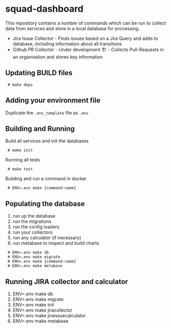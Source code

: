 # squad-dashboard

This repository contains a number of commands which can be run to collect data from services and store in a local database for processing.

- Jira Issue Collector - Finds issues based on a Jira Query and adds to database, including information about all transitions
- Github PR Collector - Under development 🏗 - Collects Pull-Requests in an organisation and stores key information

## Updating BUILD files

````
 # make deps

````

## Adding your environment file

Duplicate the `.env_template` file as `.env`

## Building and Running

Build all services and init the databases

````
 # make init
````

Running all tests

````
 # make test
````

Building and run a command in docker

````
 # ENV=.env make {command-name}
````

## Populating the database

1. run up the database
2. run the migrations
3. run the config loaders
4. run your collectors
5. run any calculator (if necessary)
6. run metabase to inspect and build charts

````
 # ENV=.env make db
 # ENV=.env make migrate
 # ENV=.env make {command-name}
 # ENV=.env make metabase
````

## Running JIRA collector and calculator 

1. ENV=.env make db
2. ENV=.env make migrate
3. ENV=.env make init
4. ENV=.env make jiracollector
5. ENV=.env make jiraissuecalculator
6. ENV=.env make metabase